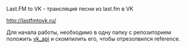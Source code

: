 Last.FM to VK - трансляция песни из last.fm в VK

http://lastfmtovk.ru/

Для начала работы, необходимо в одну папку с репозиторием положить [vk_api](https://github.com/perk11/vk_api) и скомпилить его, чтобы отрезолвился reference.